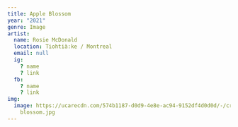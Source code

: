 ```yaml
---
title: Apple Blossom
year: "2021"
genre: Image
artist:
  name: Rosie McDonald
  location: Tiohtià:ke / Montreal
  email: null
  ig:
    ? name
    ? link
  fb:
    ? name
    ? link
img:
  image: https://ucarecdn.com/574b1187-d0d9-4e8e-ac94-9152df4d0d0d/-/crop/1680x1260/0,666/-/preview/apple
    blossom.jpg
---
```

